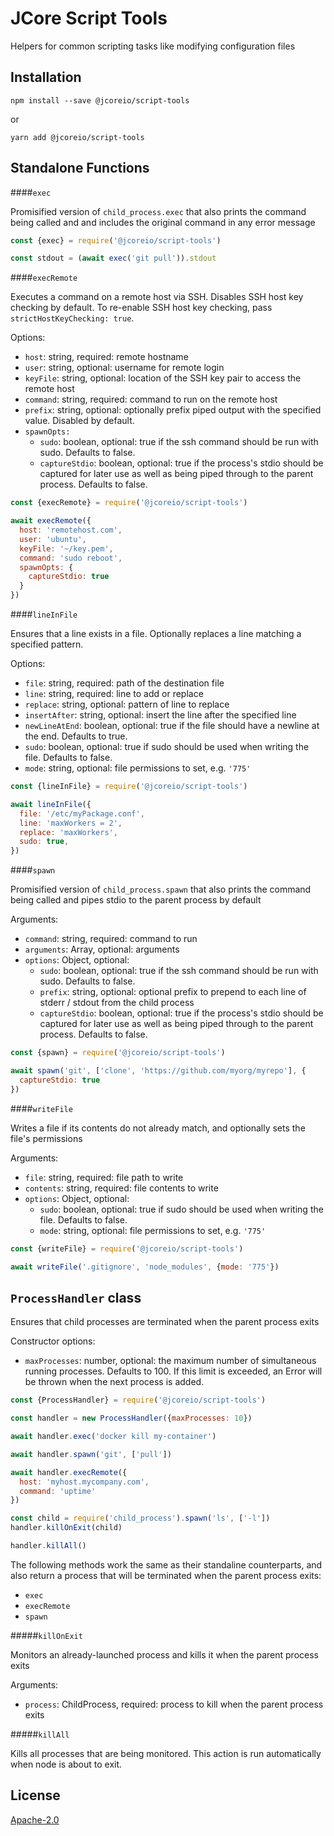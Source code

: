 # JCore Script Tools

Helpers for common scripting tasks like modifying configuration files

## Installation

`npm install --save @jcoreio/script-tools`

or

`yarn add @jcoreio/script-tools`

## Standalone Functions

####`exec`

Promisified version of `child_process.exec` that also prints the command being called and
and includes the original command in any error message

```js
const {exec} = require('@jcoreio/script-tools')

const stdout = (await exec('git pull')).stdout
```

####`execRemote`

Executes a command on a remote host via SSH. Disables SSH host key checking by default.
To re-enable SSH host key checking, pass `strictHostKeyChecking: true`.

Options:
- `host`: string, required: remote hostname
- `user`: string, optional: username for remote login
- `keyFile`: string, optional: location of the SSH key pair to access the remote host
- `command`: string, required: command to run on the remote host
- `prefix`: string, optional: optionally prefix piped output with the specified value. Disabled by default.
- `spawnOpts:`
  - `sudo`: boolean, optional: true if the ssh command should be run with sudo. Defaults to false.
  - `captureStdio`: boolean, optional: true if the process's stdio should be captured for later use as well as being piped through to the parent process. Defaults to false.
  
```js
const {execRemote} = require('@jcoreio/script-tools')

await execRemote({
  host: 'remotehost.com',
  user: 'ubuntu',
  keyFile: '~/key.pem',
  command: 'sudo reboot',
  spawnOpts: {
    captureStdio: true
  }
})
```

####`lineInFile`

Ensures that a line exists in a file. Optionally replaces a line matching a specified pattern.

Options:
- `file`: string, required: path of the destination file
- `line`: string, required: line to add or replace
- `replace`: string, optional: pattern of line to replace
- `insertAfter`: string, optional: insert the line after the specified line
- `newLineAtEnd`: boolean, optional: true if the file should have a newline at the end. Defaults to true.
- `sudo`: boolean, optional: true if sudo should be used when writing the file. Defaults to false.
- `mode`: string, optional: file permissions to set, e.g. `'775'`

```js
const {lineInFile} = require('@jcoreio/script-tools')

await lineInFile({
  file: '/etc/myPackage.conf',
  line: 'maxWorkers = 2',
  replace: 'maxWorkers', 
  sudo: true,
})
```

####`spawn`

Promisified version of `child_process.spawn` that also prints the command being called and
pipes stdio to the parent process by default

Arguments:
- `command`: string, required: command to run
- `arguments`: Array<string>, optional: arguments
- `options`: Object, optional:
  - `sudo`: boolean, optional: true if the ssh command should be run with sudo. Defaults to false.
  - `prefix`: string, optional: optional prefix to prepend to each line of stderr / stdout from the child process
  - `captureStdio`: boolean, optional: true if the process's stdio should be captured for later use as well as being piped through to the parent process. Defaults to false.
  
```js
const {spawn} = require('@jcoreio/script-tools')

await spawn('git', ['clone', 'https://github.com/myorg/myrepo'], {
  captureStdio: true
})
```

####`writeFile`

Writes a file if its contents do not already match, and optionally sets the file's permissions

Arguments:
- `file`: string, required: file path to write
- `contents`: string, required: file contents to write
- `options`: Object, optional:
  - `sudo`: boolean, optional: true if sudo should be used when writing the file. Defaults to false.
  - `mode`: string, optional: file permissions to set, e.g. `'775'`

```js
const {writeFile} = require('@jcoreio/script-tools')

await writeFile('.gitignore', 'node_modules', {mode: '775'})
```

## `ProcessHandler` class

Ensures that child processes are terminated when the parent process exits

Constructor options:
- `maxProcesses`: number, optional: the maximum number of simultaneous running processes. Defaults to 100. If this 
limit is exceeded, an Error will be thrown when the next process is added.

```js
const {ProcessHandler} = require('@jcoreio/script-tools')

const handler = new ProcessHandler({maxProcesses: 10})

await handler.exec('docker kill my-container')

await handler.spawn('git', ['pull'])

await handler.execRemote({
  host: 'myhost.mycompany.com',
  command: 'uptime'
})

const child = require('child_process').spawn('ls', ['-l'])
handler.killOnExit(child)

handler.killAll()
```

The following methods work the same as their standaline counterparts, and also return
a process that will be terminated when the parent process exits:

- `exec`
- `execRemote`
- `spawn`

#####`killOnExit`

Monitors an already-launched process and kills it when the parent process exits

Arguments:
- `process`: ChildProcess, required: process to kill when the parent process exits

#####`killAll`

Kills all processes that are being monitored. This action is run automatically when 
node is about to exit.

## License

 [Apache-2.0](LICENSE)